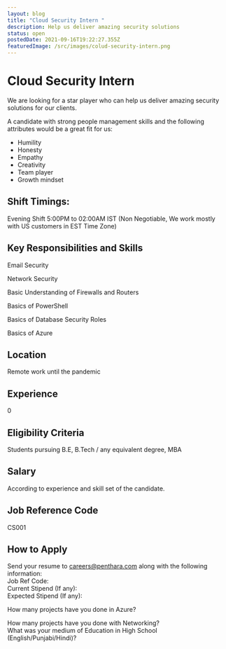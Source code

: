 ```yaml
---
layout: blog
title: "Cloud Security Intern "
description: Help us deliver amazing security solutions
status: open
postedDate: 2021-09-16T19:22:27.355Z
featuredImage: /src/images/colud-security-intern.png
---
```

<!--StartFragment-->

# Cloud Security Intern

We are looking for a star player who can help us deliver amazing security solutions for our clients.

A candidate with strong people management skills and the following attributes would be a great fit for us:

* Humility
* Honesty
* Empathy
* Creativity
* Team player
* Growth mindset

## Shift Timings:

Evening Shift 5:00PM to 02:00AM IST (Non Negotiable, We work mostly with US customers in EST Time Zone)

## Key Responsibilities and Skills

Email Security

Network Security

Basic Understanding of Firewalls and Routers

Basics of PowerShell

Basics of Database Security Roles

Basics of Azure



## Location

Remote work until the pandemic

## Experience

0

## Eligibility Criteria

Students pursuing B.E, B.Tech / any equivalent degree, MBA

## Salary

According to experience and skill set of the candidate.

## Job Reference Code

CS001

## How to Apply

Send your resume to [careers@penthara.com](mailto:careers@penthara.com) along with the following information:\
Job Ref Code:\
Current Stipend (If any):\
Expected Stipend (If any):

How many projects have you done in Azure?

How many projects have you done with Networking?\
What was your medium of Education in High School (English/Punjabi/Hindi)?

<!--EndFragment-->